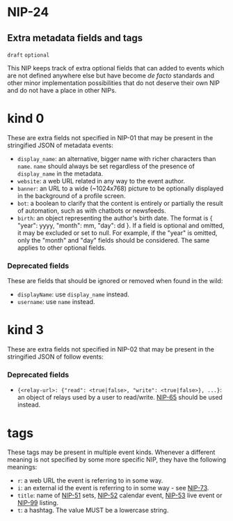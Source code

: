 NIP-24
======

Extra metadata fields and tags
------------------------------

`draft` `optional`

This NIP keeps track of extra optional fields that can added to events which are not defined anywhere else but have become _de facto_ standards and other minor implementation possibilities that do not deserve their own NIP and do not have a place in other NIPs.

kind 0
======

These are extra fields not specified in NIP-01 that may be present in the stringified JSON of metadata events:

  - `display_name`: an alternative, bigger name with richer characters than `name`. `name` should always be set regardless of the presence of `display_name` in the metadata.
  - `website`: a web URL related in any way to the event author.
  - `banner`: an URL to a wide (~1024x768) picture to be optionally displayed in the background of a profile screen.
  - `bot`: a boolean to clarify that the content is entirely or partially the result of automation, such as with chatbots or newsfeeds.
  - `birth`: an object representing the author's birth date. The format is { "year": yyyy, "month": mm, "day": dd }. If a field is optional and omitted, it may be excluded or set to null. For example, if the "year" is omitted, only the "month" and "day" fields should be considered. The same applies to other optional fields.

### Deprecated fields

These are fields that should be ignored or removed when found in the wild:

  - `displayName`: use `display_name` instead.
  - `username`: use `name` instead.

kind 3
======

These are extra fields not specified in NIP-02 that may be present in the stringified JSON of follow events:

### Deprecated fields

  - `{<relay-url>: {"read": <true|false>, "write": <true|false>}, ...}`: an object of relays used by a user to read/write. [NIP-65](65.md) should be used instead.

tags
====

These tags may be present in multiple event kinds. Whenever a different meaning is not specified by some more specific NIP, they have the following meanings:

  - `r`: a web URL the event is referring to in some way.
  - `i`: an external id the event is referring to in some way - see [NIP-73](73.md).
  - `title`: name of [NIP-51](51.md) sets, [NIP-52](52.md) calendar event, [NIP-53](53.md) live event or [NIP-99](99.md) listing.
  - `t`: a hashtag. The value MUST be a lowercase string.
